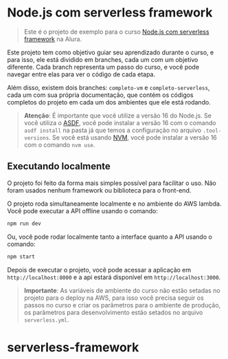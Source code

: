# Node.js com serverless framework

> Este é o projeto de exemplo para o curso [Node.js com serverless framework](tbd) na Alura.

Este projeto tem como objetivo guiar seu aprendizado durante o curso, e para isso, ele está dividido em branches, cada um com um objetivo diferente. Cada branch representa um passo do curso, e você pode navegar entre elas para ver o código de cada etapa.

Além disso, existem dois branches: `completo-vm` e `completo-serverless`, cada um com sua própria documentação, que contém os códigos completos do projeto em cada um dos ambientes que ele está rodando.

> **Atenção**: É importante que você utilize a versão 16 do Node.js. Se você utiliza o [ASDF](https://asdf-vm.com/#/), você pode instalar a versão 16 com o comando `asdf install` na pasta já que temos a configuração no arquivo `.tool-versions`. Se você está usando [NVM](https://github.com/nvm-sh/nvm), você pode instalar a versão 16 com o comando `nvm use`.

## Executando localmente

O projeto foi feito da forma mais simples possível para facilitar o uso. Não foram usados nenhum framework ou biblioteca para o front-end.

O projeto roda simultaneamente localmente e no ambiente do AWS lambda. Você pode executar a API offline usando o comando:

```bash
npm run dev
```

Ou, você pode rodar localmente tanto a interface quanto a API usando o comando:

```bash
npm start
```

Depois de executar o projeto, você pode acessar a aplicação em `http://localhost:8000` e a api estará disponível em `http://localhost:3000`.

> __Importante__: As variáveis de ambiente do curso não estão setadas no projeto para o deploy na AWS, para isso você precisa seguir os passos no curso e criar os parâmetros para o ambiente de produção, os parâmetros para desenvolvimento estão setados no arquivo `serverless.yml`.
# serverless-framework
